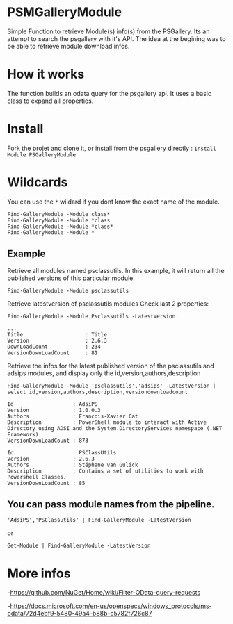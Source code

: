 # PSMGalleryModule
Simple Function to retrieve Module(s) info(s) from the PSGallery. Its an attempt to search the psgallery with it's API.
The idea at the begining was to be able to retrieve module download infos.

# How it works
The function builds an odata query for the psgallery api. It uses a basic class to expand all properties.

# Install
Fork the projet and clone it, or install from the psgallery directly : ```Install-Module PSGalleryModule``` 

# Wildcards
You can use the ```*``` wildard if you dont know the exact name of the module.
```
Find-GalleryModule -Module class*
Find-GalleryModule -Module *class
Find-GalleryModule -Module *class*
Find-GalleryModule -Module *
```

## Example
Retrieve all modules named psclassutils. In this example, it will return all the published versions of this particular module.
```
Find-GalleryModule -Module psclassutils
```

Retrieve latestversion of psclassutils modules
Check last 2 properties:

```
Find-GalleryModule -Module Psclassutils -LatestVersion

...
Title                    : Title
Version                  : 2.6.3
DownLoadCount            : 234
VersionDownLoadCount     : 81
```

Retrieve the infos for the latest published version of the psclassutils and adsips modules, and display only the id,version,authors,description
```
Find-GalleryModule -Module 'psclassutils','adsips' -LatestVersion | select id,version,authors,description,versiondownloadcount

Id                   : AdsiPS
Version              : 1.0.0.3
Authors              : Francois-Xavier Cat
Description          : PowerShell module to interact with Active Directory using ADSI and the System.DirectoryServices namespace (.NET Framework)
VersionDownLoadCount : 873

Id                   : PSClassUtils
Version              : 2.6.3
Authors              : Stéphane van Gulick
Description          : Contains a set of utilities to work with Powershell Classes.
VersionDownLoadCount : 85
```

## You can pass module names from the pipeline.
```
'AdsiPS','PSClassutils' | Find-GalleryModule -LatestVersion
```
or
```
Get-Module | Find-GalleryModule -LatestVersion
```

# More infos
-https://github.com/NuGet/Home/wiki/Filter-OData-query-requests

-https://docs.microsoft.com/en-us/openspecs/windows_protocols/ms-odata/72d4ebf9-5480-49a4-b88b-c5782f726c87

